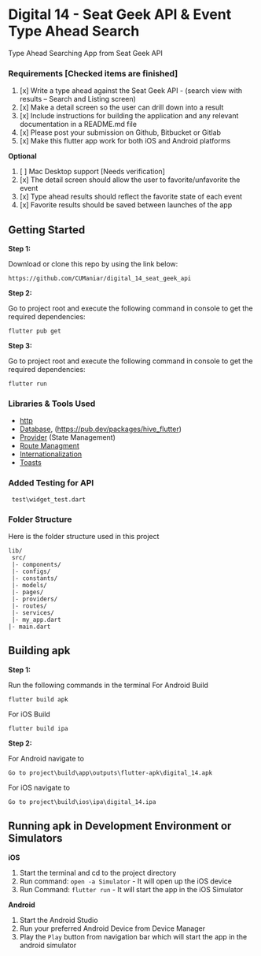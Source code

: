 # Digital 14 - Seat Geek API & Event Type Ahead Search

Type Ahead Searching App from Seat Geek API

### Requirements [Checked items are finished]

1.	[x] Write a type ahead against the Seat Geek API - (search view with results – Search and Listing screen)
2.	[x] Make a detail screen so the user can drill down into a result
3.	[x] Include instructions for building the application and any relevant documentation in a README.md file
4.	[x] Please post your submission on Github, Bitbucket or Gitlab
5.	[x] Make this flutter app work for both iOS and Android platforms


**Optional**
1.	[ ] Mac Desktop support [Needs verification]
2.	[x] The detail screen should allow the user to favorite/unfavorite the event
3.	[x] Type ahead results should reflect the favorite state of each event
4.	[x] Favorite results should be saved between launches of the app



## Getting Started


**Step 1:**

Download or clone this repo by using the link below:

```
https://github.com/CUManiar/digital_14_seat_geek_api
```

**Step 2:**

Go to project root and execute the following command in console to get the required dependencies:

```
flutter pub get 
```
**Step 3:**

Go to project root and execute the following command in console to get the required dependencies:

```
flutter run
```

### Libraries & Tools Used

* [http](https://pub.dev/packages/http)
* [Database](https://pub.dev/packages/hive), (https://pub.dev/packages/hive_flutter)
* [Provider](https://pub.dev/packages/provider) (State Management)
* [Route Managment](https://pub.dev/packages/go_router)
* [Internationalization](https://pub.dev/packages/intl)
* [Toasts](https://pub.dev/packages/flutter_easyloading)

### Added Testing for API

```
 test\widget_test.dart 
```

### Folder Structure



Here is the folder structure used in this project

```
lib/
 src/
 |- components/
 |- configs/
 |- constants/
 |- models/
 |- pages/
 |- providers/
 |- routes/
 |- services/
 |- my_app.dart
|- main.dart

```


## Building apk

**Step 1:**

Run the following commands in the terminal
For Android Build
```
flutter build apk
```
For iOS Build
```
flutter build ipa
```
**Step 2:**

For Android navigate to
```
Go to project\build\app\outputs\flutter-apk\digital_14.apk
```
For iOS navigate to
```
Go to project\build\ios\ipa\digital_14.ipa
```



## Running apk in Development Environment or Simulators

**iOS**


1. Start the terminal and cd to the project directory
2. Run command: `open -a Simulator` - It will open up the iOS device
3. Run Command: `flutter run` - It will start the app in the iOS Simulator


**Android**

1. Start the Android Studio
2. Run your preferred Android Device from Device Manager
3. Play the `Play` button from navigation bar which will start the app in the android simulator
